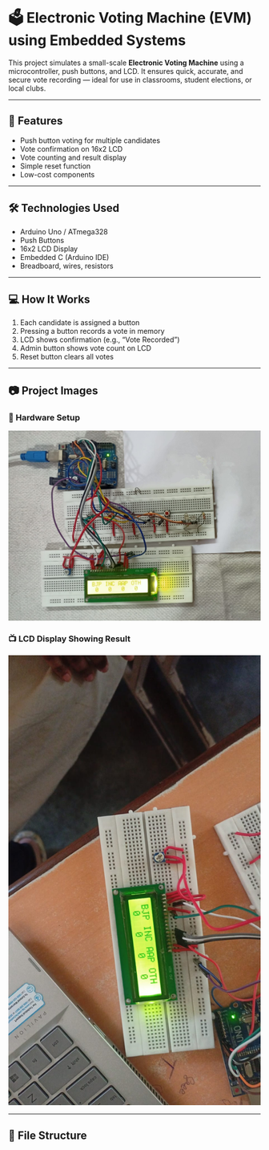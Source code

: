 # 🗳️ Electronic Voting Machine (EVM) using Embedded Systems

This project simulates a small-scale **Electronic Voting Machine** using a microcontroller, push buttons, and LCD. It ensures quick, accurate, and secure vote recording — ideal for use in classrooms, student elections, or local clubs.

---

## 🔧 Features

- Push button voting for multiple candidates
- Vote confirmation on 16x2 LCD
- Vote counting and result display
- Simple reset function
- Low-cost components

---

## 🛠 Technologies Used

- Arduino Uno / ATmega328
- Push Buttons
- 16x2 LCD Display
- Embedded C (Arduino IDE)
- Breadboard, wires, resistors

---

## 💻 How It Works

1. Each candidate is assigned a button  
2. Pressing a button records a vote in memory  
3. LCD shows confirmation (e.g., “Vote Recorded”)  
4. Admin button shows vote count on LCD  
5. Reset button clears all votes

---

## 📷 Project Images

### 🔌 Hardware Setup

![EVM Setup](evm_img2.jpeg)

### 📺 LCD Display Showing Result

![LCD Display](evm_img1.jpeg)

---

## 📁 File Structure


